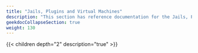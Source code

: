```yaml
---
title: "Jails, Plugins and Virtual Machines"
description: "This section has reference documentation for the Jails, Plugins, and Virtual Machines screens."
geekdocCollapseSection: true
weight: 130
---
```


{{< children depth="2" description="true" >}}
